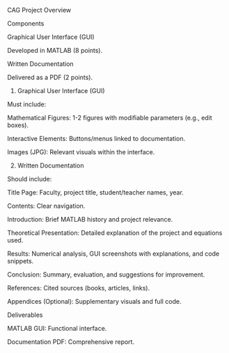 CAG Project Overview

Components

Graphical User Interface (GUI)

Developed in MATLAB (8 points).

Written Documentation

Delivered as a PDF (2 points).

1. Graphical User Interface (GUI)

Must include:

Mathematical Figures: 1-2 figures with modifiable parameters (e.g., edit boxes).

Interactive Elements: Buttons/menus linked to documentation.

Images (JPG): Relevant visuals within the interface.

2. Written Documentation

Should include:

Title Page: Faculty, project title, student/teacher names, year.

Contents: Clear navigation.

Introduction: Brief MATLAB history and project relevance.

Theoretical Presentation: Detailed explanation of the project and equations used.

Results: Numerical analysis, GUI screenshots with explanations, and code snippets.

Conclusion: Summary, evaluation, and suggestions for improvement.

References: Cited sources (books, articles, links).

Appendices (Optional): Supplementary visuals and full code.

Deliverables

MATLAB GUI: Functional interface.

Documentation PDF: Comprehensive report.

